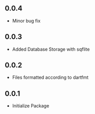 ## 0.0.4
* Minor bug fix
## 0.0.3
* Added Database Storage with sqflite
## 0.0.2 
* Files formatted according to dartfmt
## 0.0.1
* Initialize Package